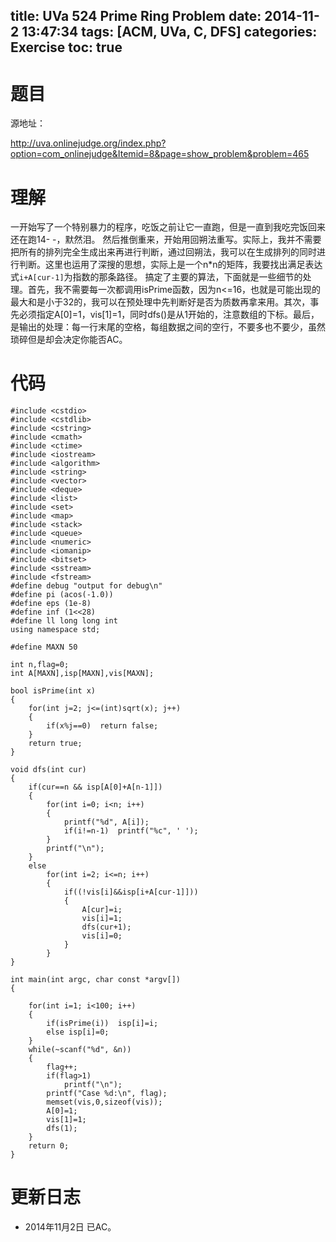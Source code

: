 title: UVa 524 Prime Ring Problem
date: 2014-11-2 13:47:34
tags: [ACM, UVa, C, DFS]
categories: Exercise
toc: true
---
# 题目	
源地址：

http://uva.onlinejudge.org/index.php?option=com_onlinejudge&Itemid=8&page=show_problem&problem=465

# 理解
一开始写了一个特别暴力的程序，吃饭之前让它一直跑，但是一直到我吃完饭回来还在跑14- -，默然泪。
然后推倒重来，开始用回朔法重写。实际上，我并不需要把所有的排列完全生成出来再进行判断，通过回朔法，我可以在生成排列的同时进行判断。这里也运用了深搜的思想，实际上是一个n*n的矩阵，我要找出满足表达式`i+A[cur-1]`为指数的那条路径。
搞定了主要的算法，下面就是一些细节的处理。首先，我不需要每一次都调用isPrime函数，因为n<=16，也就是可能出现的最大和是小于32的，我可以在预处理中先判断好是否为质数再拿来用。其次，事先必须指定A[0]=1，vis[1]=1，同时dfs()是从1开始的，注意数组的下标。最后，是输出的处理：每一行末尾的空格，每组数据之间的空行，不要多也不要少，虽然琐碎但是却会决定你能否AC。

<!-- more -->

# 代码
```
#include <cstdio>
#include <cstdlib>
#include <cstring>
#include <cmath>
#include <ctime>
#include <iostream>
#include <algorithm>
#include <string>
#include <vector>
#include <deque>
#include <list>
#include <set>
#include <map>
#include <stack>
#include <queue>
#include <numeric>
#include <iomanip>
#include <bitset>
#include <sstream>
#include <fstream>
#define debug "output for debug\n"
#define pi (acos(-1.0))
#define eps (1e-8)
#define inf (1<<28)
#define ll long long int
using namespace std;

#define MAXN 50

int n,flag=0;
int A[MAXN],isp[MAXN],vis[MAXN];

bool isPrime(int x)
{
    for(int j=2; j<=(int)sqrt(x); j++)
    {
        if(x%j==0)  return false;
    }
    return true;
}

void dfs(int cur)
{
    if(cur==n && isp[A[0]+A[n-1]])
    {
        for(int i=0; i<n; i++)
        {
            printf("%d", A[i]);
            if(i!=n-1)  printf("%c", ' ');
        }
        printf("\n");
    }
    else
        for(int i=2; i<=n; i++)
        {
            if((!vis[i]&&isp[i+A[cur-1]]))
            {
                A[cur]=i;
                vis[i]=1;
                dfs(cur+1);
                vis[i]=0;
            }
        }
}

int main(int argc, char const *argv[])
{

    for(int i=1; i<100; i++)
    {
        if(isPrime(i))  isp[i]=i;
        else isp[i]=0;
    }
    while(~scanf("%d", &n))
    {
        flag++;
        if(flag>1)
            printf("\n");
        printf("Case %d:\n", flag);
        memset(vis,0,sizeof(vis));
        A[0]=1;
        vis[1]=1;
        dfs(1);
    }
    return 0;
}
```
# 更新日志
- 2014年11月2日 已AC。